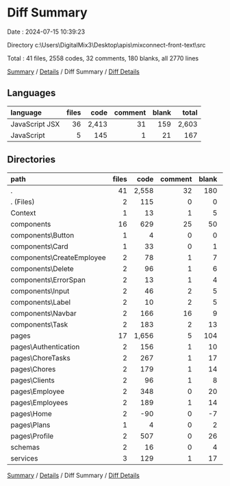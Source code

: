 # Diff Summary

Date : 2024-07-15 10:39:23

Directory c:\\Users\\DigitalMix3\\Desktop\\apis\\mixconnect-front-text\\src

Total : 41 files,  2558 codes, 32 comments, 180 blanks, all 2770 lines

[Summary](results.md) / [Details](details.md) / Diff Summary / [Diff Details](diff-details.md)

## Languages
| language | files | code | comment | blank | total |
| :--- | ---: | ---: | ---: | ---: | ---: |
| JavaScript JSX | 36 | 2,413 | 31 | 159 | 2,603 |
| JavaScript | 5 | 145 | 1 | 21 | 167 |

## Directories
| path | files | code | comment | blank | total |
| :--- | ---: | ---: | ---: | ---: | ---: |
| . | 41 | 2,558 | 32 | 180 | 2,770 |
| . (Files) | 2 | 115 | 0 | 0 | 115 |
| Context | 1 | 13 | 1 | 5 | 19 |
| components | 16 | 629 | 25 | 50 | 704 |
| components\\Button | 1 | 4 | 0 | 0 | 4 |
| components\\Card | 1 | 33 | 0 | 1 | 34 |
| components\\CreateEmployee | 2 | 78 | 1 | 7 | 86 |
| components\\Delete | 2 | 96 | 1 | 6 | 103 |
| components\\ErrorSpan | 2 | 13 | 1 | 4 | 18 |
| components\\Input | 2 | 46 | 2 | 5 | 53 |
| components\\Label | 2 | 10 | 2 | 5 | 17 |
| components\\Navbar | 2 | 166 | 16 | 9 | 191 |
| components\\Task | 2 | 183 | 2 | 13 | 198 |
| pages | 17 | 1,656 | 5 | 104 | 1,765 |
| pages\\Authentication | 2 | 156 | 1 | 10 | 167 |
| pages\\ChoreTasks | 2 | 267 | 1 | 17 | 285 |
| pages\\Chores | 2 | 179 | 1 | 14 | 194 |
| pages\\Clients | 2 | 96 | 1 | 8 | 105 |
| pages\\Employee | 2 | 348 | 0 | 20 | 368 |
| pages\\Employees | 2 | 189 | 1 | 14 | 204 |
| pages\\Home | 2 | -90 | 0 | -7 | -97 |
| pages\\Plans | 1 | 4 | 0 | 2 | 6 |
| pages\\Profile | 2 | 507 | 0 | 26 | 533 |
| schemas | 2 | 16 | 0 | 4 | 20 |
| services | 3 | 129 | 1 | 17 | 147 |

[Summary](results.md) / [Details](details.md) / Diff Summary / [Diff Details](diff-details.md)